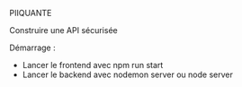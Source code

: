 PIIQUANTE

Construire une API sécurisée

Démarrage :

* Lancer le frontend avec npm run start
* Lancer le backend avec nodemon server ou node server